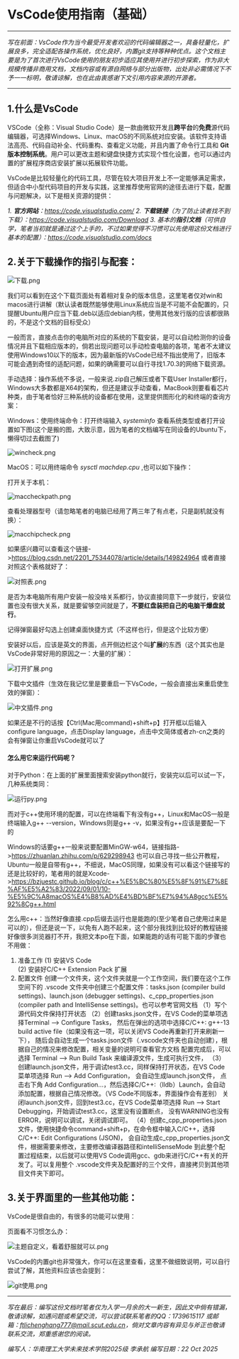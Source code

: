 # VsCode使用指南（基础）

---

_写在前面：VsCode作为当今最受开发者欢迎的代码编辑器之一，具备轻量化，扩展良多，完全适配各操作系统，优化良好，内置git支持等种种优点。这个文档主要是为了首次进行VsCode使用的朋友初步适应其使用并进行初步探索，作为非大规模传播非商用文档，文档内容或有源自网络与部分出版物，出处非必需情况下不予一一标明，敬请谅解，也在此由衷感谢下文引用内容来源的开源者。_

---

## 1.什么是VsCode

VSCode（全称：Visual Studio Code）是一款由微软开发且**跨平台**的**免费**源代码编辑器，可选择Windows、Linux、macOS的不同系统对应安装。该软件支持语法高亮、代码自动补全、代码重构、查看定义功能，并且内置了命令行工具和 **Git 版本控制系统**。用户可以更改主题和键盘快捷方式实现个性化设置，也可以通过内置的扩展程序商店安装扩展以拓展软件功能。

VsCode是比较轻量化的代码工具，尽管在较大项目开发上不一定能够满足需求，但适合中小型代码项目的开发与实践，这里推荐使用官网的途径去进行下载，配置与问题解决，以下是相关资源的提供：

_1. **官方网站**：https://code.visualstudio.com/
2. **下载链接**（为了防止读者找不到下载）：https://code.visualstudio.com/Download
3. 基本的**指引文档**（可供自学，笔者当初就是通过这个上手的，不过如果觉得不习惯可以先使用这份文档进行基本的配置）：https://code.visualstudio.com/docs_

## 2.关于下载操作的指引与配套：

![下载.png](../access/下载.png)

我们可以看到在这个下载页面处有着相对复杂的版本信息，这里笔者仅对win和macos进行讲解（默认读者既然能够使用Linux系统应当是不可能不会配置的，只提醒Ubuntu用户应当下载.deb以适应debian内核，使用其他发行版的应该都很熟的，不是这个文档的目标受众）

一般而言，直接点击你的电脑所对应的系统的下载安装，是可以自动检测你的设备情况并且下载相应版本的，倘若出现问题可以手动检查电脑的各项，笔者不太建议使用Windows10以下的版本，因为最新版的VsCode已经不指出使用了，旧版本可能会遇到奇怪的适配问题，如果的确需要可以自行寻找1.70.3的网络下载资源。

手动选择：操作系统不多说，一般来说.zip自己解压或者下载User Installer都行，Windows大多数都是X64的架构，但还是建议手动查看，MacBook则要看看芯片种类，由于笔者恰好三种系统的设备都在使用，这里提供图形化的和终端的查询方案：

Windows：使用终端命令：打开终端输入 _systeminfo_ 查看系统类型或者打开设置如下图(这个是搬的图，大致示意，因为笔者的文档编写在同设备的Ubuntu下，懒得切过去截图了)

![wincheck.png](../access/wincheck.png)

MacOS：可以用终端命令 _sysctl machdep.cpu_ ,也可以如下操作：

打开关于本机：

![maccheckpath.png](../access/maccheckpath.png)

查看处理器型号（请忽略笔者的电脑已经用了两三年了有点老，只是副机就没有换）：

![macchipcheck.png](../access/macchipcheck.png)

如果感兴趣可以查看这个链接->https://blog.csdn.net/2201_75344078/article/details/149824964
或者直接对照这个表格就好了：

![对照表.png](../access/对照表.png)

是否为本电脑所有用户安装一般没啥关系都行，协议直接同意下一步就行，安装位置也没有很大关系，就是要留够空间就是了，**不要红盘装把自己的电脑干爆盘就行**。

记得弹窗最好勾选上创建桌面快捷方式（不这样也行，但是这个比较方便）

安装好以后，应该是英文的界面，点开侧边栏这个叫**扩展**的东西（这个其实也是VsCode非常好用的原因之一：大量的扩展）：

![打开扩展.png](../access/打开扩展.png)

下载中文插件（生效在我记忆里是要重启一下VsCode，一般会直接出来重启使生效的弹窗）：

![中文插件.png](../access/中文插件.png)

如果还是不行的话按【Ctrl(Mac用command)+shift+p】打开框以后输入configure language，点击Display language，点击中文简体或者zh-cn之类的会有弹窗让你重启VsCode就可以了

#### **怎么用它来运行代码呢？**

对于Python：在上面的扩展里面搜索安装python就行，安装完以后可以试一下，几种系统类同：

![运行py.png](../access/运行py.png)

而对于c++使用环境的配置，可以在终端看下有没有g++，Linux和MacOS一般是终端输入g++ --version，Windows则是g++ -v，如果没有g++应该是要配一下的

Windows的话要g++一般来说要配置MinGW-w64，链接指路->https://zhuanlan.zhihu.com/p/629298943
也可以自己寻找一些公开教程，Ubuntu一般是自带有g++，不细说，MacOS同理，如果没有可以看这个链接写的还是比较好的，笔者用的就是Xcode->https://bzjuestc.github.io/blog/c/c++%E5%BC%80%E5%8F%91%E7%8E%AF%E5%A2%83/2022/09/01/10-%E5%9C%A8macOS%E4%B8%AD%E4%BD%BF%E7%94%A8gcc%E5%92%8Cg++.html

怎么用c++：当然好像直接.cpp后缀去运行也是能跑的(至少笔者自己使用过来是可以的），但还是说一下，以免有人跑不起来，这个部分我找到比较好的教程链接好像很多浏览器打不开，我把文本po在下面，如果能跑的话有可能下面的步骤也不用做：

1. 准备工作
(1) 安装VS Code  
(2) 安装好C/C++ Extension Pack 扩展
2. 配置文件
创建一个文件夹，这个文件夹就是一个工作空间，我们要在这个工作空间下的 .vscode 文件夹中创建三个配置文件：tasks.json (compiler build settings)、launch.json (debugger settings)、c_cpp_properties.json (compiler path and IntelliSense settings)。也可以参考官网文档
（1）写个源代码文件保持打开状态
（2）创建tasks.json文件，在VS Code的菜单项选择Terminal --> Configure Tasks，
然后在弹出的选项中选择C/C++: g++-13 build active file（如果没有这一项，可以关闭VS Code再重新打开来刷新一下），
随后会自动生成一个tasks.json文件（.vscode文件夹也自动创建），根据自己的情况来修改配置，相关变量的说明可查看官方文档
配置完成后，可以选择 Terminal --> Run Build Task 来编译源文件，生成可执行文件，
（3）创建launch.json文件，用于调试test3.cc，同样保持打开状态，在VS Code菜单项选择 Run --> Add Configuration，
会自动生成launch.json文件， 点击右下角 Add Configuration...，然后选择C/C++:（lldb）Launch，会自动添加配置，根据自己情况修改。（VS Code不同版本，界面操作会有差别）
关闭launch.json文件，回到test3.cc，在VS Code菜单项选择 Run --> Start Debugging，开始调试test3.cc，这里没有设置断点，
没有WARNING也没有ERROR，说明可以调试，关闭调试即可。
（4）创建c_cpp_properties.json文件，使用快捷命令command+shift+p，在命令框中输入C/C++，选择C/C++: Edit Configurations (JSON)，
会自动生成c_cpp_properties.json文件，根据需要来修改，主要修改编译器路径和intelliSenseMode
到此整个配置过程结束，以后就可以使用VS Code调用gcc、gdb来进行C/C++有关的开发了。可以复用整个 .vscode文件夹及配置好的三个文件，直接拷贝到其他项目文件夹下即可。

## 3.关于界面里的一些其他功能：

VsCode是很自由的，有很多的功能可以使用：

页面看不习惯怎么办：

![主题自定义，看着舒服就可以.png](../access/主题自定义，看着舒服就可以.png)

VsCode的内置git也非常强大，你可以在这里查看，这里不做细致说明，可以自行尝试了解，其他资料应该也会提到：

![git使用.png](../access/git使用.png)

---

_写在最后：编写这份文档时笔者仅为入学一月余的大一新生，因此文中倘有错漏，敬请谅解，如遇问题或希望交流，可以尝试联系笔者的QQ：1739615117 或邮箱：ftlichenghang777@mail.scut.edu.cn，倘对文章内容有异见与斧正也敬请联系交流，郑重感谢您的阅读。_

_编写人：华南理工大学未来技术学院2025级 李承航
编写日期：22 Oct 2025_

